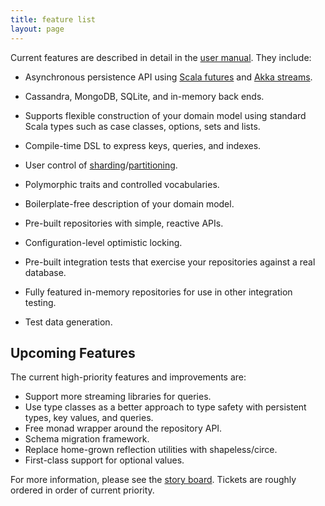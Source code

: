 ```yaml
---
title: feature list
layout: page
---
```


Current features are described in detail in the [user
manual](manual). They include:

- Asynchronous persistence API using [Scala
  futures](http://docs.scala-lang.org/overviews/core/futures.html) and
  [Akka
  streams](http://doc.akka.io/docs/akka/current/scala/stream/index.html).
- Cassandra, MongoDB, SQLite, and in-memory back ends.

- Supports flexible construction of your domain model using standard
  Scala types such as case classes, options, sets and lists.
- Compile-time DSL to express keys, queries, and indexes.
- User control of [sharding](https://docs.mongodb.com/manual/sharding/#shard-keys)/[partitioning](https://docs.datastax.com/en/cql/3.1/cql/cql_reference/refCompositePk.html).
- Polymorphic traits and controlled vocabularies.
- Boilerplate-free description of your domain model.

- Pre-built repositories with simple, reactive APIs.
- Configuration-level optimistic locking.
- Pre-built integration tests that exercise your repositories
  against a real database.
- Fully featured in-memory repositories for use in other integration
  testing.
- Test data generation.

## Upcoming Features

The current high-priority features and improvements are:

- Support more streaming libraries for queries.
- Use type classes as a better approach to type safety with persistent
  types, key values, and queries.
- Free monad wrapper around the repository API.
- Schema migration framework.
- Replace home-grown reflection utilities with shapeless/circe.
- First-class support for optional values.

For more information, please see the [story
board](https://www.pivotaltracker.com/n/projects/1231978). Tickets are
roughly ordered in order of current priority.
